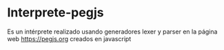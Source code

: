 # Interprete-pegjs
Es un intérprete realizado usando generadores lexer y parser en la página web https://pegjs.org creados en javascript
